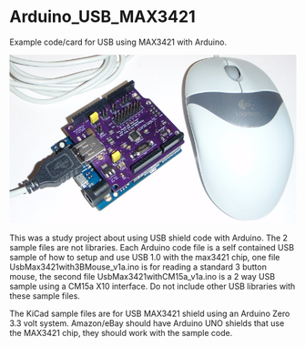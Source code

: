 # Arduino_USB_MAX3421

Example code/card for USB using MAX3421 with Arduino.

![alt text](https://github.com/Sd4Projects/Arduino_USB_MAX3421/blob/main/USB_MAX3421_Board.jpg?raw=true "USB Shield Pic")

This was a study project about using USB shield code with Arduino. The 2 sample files are not libraries. Each Arduino code file is a self contained USB sample of how to setup and use USB 1.0 with the max3421 chip, one file UsbMax3421with3BMouse_v1a.ino is for reading a standard 3 button mouse, the second file UsbMax3421withCM15a_v1a.ino is a 2 way USB sample using a CM15a X10 interface. Do not include other USB libraries with these sample files.

The KiCad sample files are for USB MAX3421 shield using an Arduino Zero 3.3 volt system. Amazon/eBay should have Arduino UNO shields that use the MAX3421 chip, they should work with the sample code.
